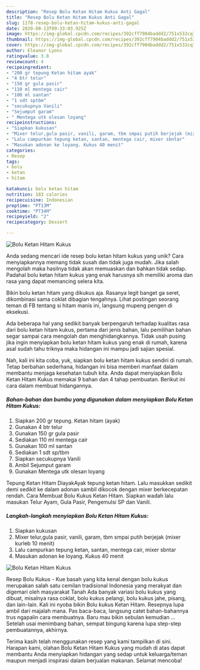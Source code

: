 ```yaml
---
description: "Resep Bolu Ketan Hitam Kukus Anti Gagal"
title: "Resep Bolu Ketan Hitam Kukus Anti Gagal"
slug: 1178-resep-bolu-ketan-hitam-kukus-anti-gagal
date: 2020-08-13T09:33:03.925Z
image: https://img-global.cpcdn.com/recipes/392cff7904baddd2/751x532cq70/bolu-ketan-hitam-kukus-foto-resep-utama.jpg
thumbnail: https://img-global.cpcdn.com/recipes/392cff7904baddd2/751x532cq70/bolu-ketan-hitam-kukus-foto-resep-utama.jpg
cover: https://img-global.cpcdn.com/recipes/392cff7904baddd2/751x532cq70/bolu-ketan-hitam-kukus-foto-resep-utama.jpg
author: Eleanor Lyons
ratingvalue: 3.8
reviewcount: 4
recipeingredient:
- "200 gr tepung Ketan hitam ayak"
- "4 btr telur"
- "150 gr gula pasir"
- "110 ml mentega cair"
- "100 ml santan"
- "1 sdt sptbm"
- "secukupnya Vanili"
- "Sejumput garam"
- " Mentega utk olesan loyang"
recipeinstructions:
- "Siapkan kukusan"
- "Mixer telur,gula pasir, vanili, garam, tbm smpai putih berjejak (mixer kurleb 10 menit)"
- "Lalu campurkan tepung ketan, santan, mentega cair, mixer sbntar"
- "Masukan adonan ke loyang. Kukus 40 menit"
categories:
- Resep
tags:
- bolu
- ketan
- hitam

katakunci: bolu ketan hitam 
nutrition: 183 calories
recipecuisine: Indonesian
preptime: "PT13M"
cooktime: "PT34M"
recipeyield: "2"
recipecategory: Dessert

---
```



![Bolu Ketan Hitam Kukus](https://img-global.cpcdn.com/recipes/392cff7904baddd2/751x532cq70/bolu-ketan-hitam-kukus-foto-resep-utama.jpg)

Anda sedang mencari ide resep bolu ketan hitam kukus yang unik? Cara menyiapkannya memang tidak susah dan tidak juga mudah. Jika salah mengolah maka hasilnya tidak akan memuaskan dan bahkan tidak sedap. Padahal bolu ketan hitam kukus yang enak harusnya sih memiliki aroma dan rasa yang dapat memancing selera kita.

Bikin bolu ketan hitam yang dikukus aja. Rasanya legit banget ga seret, dikombinasi sama coklat dibagian tengahnya. Lihat postingan seorang teman di FB tentang si hitam manis ini, langsung mupeng pengen di eksekusi.

Ada beberapa hal yang sedikit banyak berpengaruh terhadap kualitas rasa dari bolu ketan hitam kukus, pertama dari jenis bahan, lalu pemilihan bahan segar sampai cara mengolah dan menghidangkannya. Tidak usah pusing jika ingin menyiapkan bolu ketan hitam kukus yang enak di rumah, karena asal sudah tahu triknya maka hidangan ini mampu jadi sajian spesial.


Nah, kali ini kita coba, yuk, siapkan bolu ketan hitam kukus sendiri di rumah. Tetap berbahan sederhana, hidangan ini bisa memberi manfaat dalam membantu menjaga kesehatan tubuh kita. Anda dapat menyiapkan Bolu Ketan Hitam Kukus memakai 9 bahan dan 4 tahap pembuatan. Berikut ini cara dalam membuat hidangannya.

<!--inarticleads1-->

##### Bahan-bahan dan bumbu yang digunakan dalam menyiapkan Bolu Ketan Hitam Kukus:

1. Siapkan 200 gr tepung. Ketan hitam (ayak)
1. Gunakan 4 btr telur
1. Gunakan 150 gr gula pasir
1. Sediakan 110 ml mentega cair
1. Gunakan 100 ml santan
1. Sediakan 1 sdt sp/tbm
1. Siapkan secukupnya Vanili
1. Ambil Sejumput garam
1. Gunakan  Mentega utk olesan loyang


Tepung Ketan Hitam DiayakAyak tepung ketan hitam. Lalu masukkan sedikit demi sedikit ke dalam adonan sambil dikocok dengan mixer berkecepatan rendah. Cara Membuat Bolu Kukus Ketan Hitam. Siapkan wadah lalu masukan Telur Ayam, Gula Pasir, Pengemulsi SP dan Vanili. 

<!--inarticleads2-->

##### Langkah-langkah menyiapkan Bolu Ketan Hitam Kukus:

1. Siapkan kukusan
1. Mixer telur,gula pasir, vanili, garam, tbm smpai putih berjejak (mixer kurleb 10 menit)
1. Lalu campurkan tepung ketan, santan, mentega cair, mixer sbntar
1. Masukan adonan ke loyang. Kukus 40 menit
<img src="//assets-global.cpcdn.com/assets/icons/button_play-2c75c40dde080a61004c1f40b05d8f140eaff45d7e9e6481dc71c63d2e7c4909.png" alt="Bolu Ketan Hitam Kukus">

Resep Bolu Kukus - Kue basah yang kita kenal dengan bolu kukus merupakan salah satu cemilan tradisional Indonesia yang merakyat dan digemari oleh masyarakat Tanah Ada banyak variasi bolu kukus yang dibuat, misalnya rasa coklat, bolu kukus pelangi, bolu kukus jahe, pisang, dan lain-lain. Kali ini nyoba bikin Bolu kukus Ketan Hitam. Resepnya lupa ambil dari majalah mana. Pas baca-baca, langsung catet bahan-bahannya trus ngapalin cara membuatnya. Baru mau bikin sebulan kemudian … Setelah usai menimbang bahan, sempat bingung karena lupa step-step pembuatannya, akhirnya. 

Terima kasih telah menggunakan resep yang kami tampilkan di sini. Harapan kami, olahan Bolu Ketan Hitam Kukus yang mudah di atas dapat membantu Anda menyiapkan hidangan yang sedap untuk keluarga/teman maupun menjadi inspirasi dalam berjualan makanan. Selamat mencoba!
